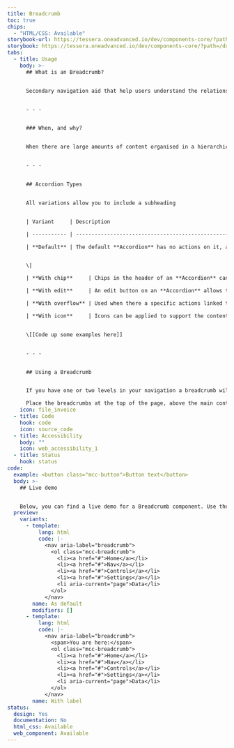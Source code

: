```yaml
---
title: Breadcrumb
toc: true
chips:
  - "HTML/CSS: Available"
storybook-url: https://tessera.oneadvanced.io/dev/components-core/?path=/docs/html-button--as-default
storybook: https://tessera.oneadvanced.io/dev/components-core/?path=/docs/html-breadcrumb--with-label
tabs:
  - title: Usage
    body: >-
      ## What is an Breadcrumb?


      Secondary navigation aid that help users understand the relationship between their location and higher level pages.


      - - -


      ### When, and why?


      When there are large amounts of content organised in a hierarchical manner. Use breadcrumbs to indicate the current page's location within that navigational hierarchy.


      - - -


      ## Accordion Types


      All variations allow you to include a subheading


      | Variant     | Description                                                                               |

      | ----------- | ----------------------------------------------------------------------------------------- |

      | **Default** | The default **Accordion** has no actions on it, and simply expands and collapses content. |


      \|

      | **With chip**     | Chips in the header of an **Accordion** can be used to signify status, content type, dates, etc.                                                                                         |

      | **With edit**     | An edit button on an **Accordion** allows the user to enter an edit state.                                                                                                               |

      | **With overflow** | Used when there a specific actions linked to each accordion                                                                                                                              |

      | **With icon**     | Icons can be applied to support the content of the heading but should not be used in conjunction with buttons or chips on the right - this will add too much cognitive load to the page. |


      \[[Code up some examples here]]


      - - -


      ## Using a Breadcrumb


      If you have one or two levels in your navigation a breadcrumb will not be necessary. If you have three or more levels, then a breadcrumb is useful. Giving users multiple ways to navigate through the application allows them to easily jump back to a specific page in their current workflow without having to use large or complex menus.

      Place the breadcrumbs at the top of the page, above the main content. Use ">" arrows or "/" forward slashes to separate the links, use shorter heading for the breadcrumbs instead of long original link name.
    icon: file_invoice
  - title: Code
    hook: code
    icon: source_code
  - title: Accessibility
    body: ""
    icon: web_accessibility_1
  - title: Status
    hook: status
code:
  example: <button class="mcc-button">Button text</button>
  body: >-
    ## Live demo


    Below, you can find a live demo for a Breadcrumb component. Use the drop-down menus and radio buttons to view the different Breadcrumb Types and Variants.
  preview:
    variants:
      - template:
          lang: html
          code: |-
            <nav aria-label="breadcrumb">
              <ol class="mcc-breadcrumb">
                <li><a href="#">Home</a></li>
                <li><a href="#">Nav</a></li>
                <li><a href="#">Controls</a></li>
                <li><a href="#">Settings</a></li>
                <li aria-current="page">Data</li>
              </ol>
            </nav>
        name: As default
        modifiers: []
      - template:
          lang: html
          code: |-
            <nav aria-label="breadcrumb">
              <span>You are here:</span>
              <ol class="mcc-breadcrumb">
                <li><a href="#">Home</a></li>
                <li><a href="#">Nav</a></li>
                <li><a href="#">Controls</a></li>
                <li><a href="#">Settings</a></li>
                <li aria-current="page">Data</li>
              </ol>
            </nav>
        name: With label
status:
  design: Yes
  documentation: No
  html_css: Available
  web_component: Available
---
```

